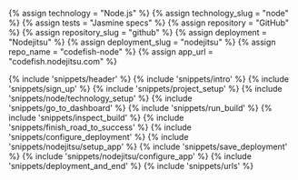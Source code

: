{% assign technology = "Node.js" %}
{% assign technology_slug = "node" %}
{% assign tests = "Jasmine specs" %}
{% assign repository = "GitHub" %}
{% assign repository_slug = "github" %}
{% assign deployment = "Nodejitsu" %}
{% assign deployment_slug = "nodejitsu" %}
{% assign repo_name = "codefish-node" %}
{% assign app_url = "codefish.nodejitsu.com" %}

{% include 'snippets/header' %}
{% include 'snippets/intro' %}
{% include 'snippets/sign_up' %}
{% include 'snippets/project_setup' %}
{% include 'snippets/node/technology_setup' %}
{% include 'snippets/go_to_dashboard' %}
{% include 'snippets/run_build' %}
{% include 'snippets/inspect_build' %}
{% include 'snippets/finish_road_to_success' %}
{% include 'snippets/configure_deployment' %}
{% include 'snippets/nodejitsu/setup_app' %}
{% include 'snippets/save_deployment' %}
{% include 'snippets/nodejitsu/configure_app' %}
{% include 'snippets/deployment_and_end' %}
{% include 'snippets/urls' %}

